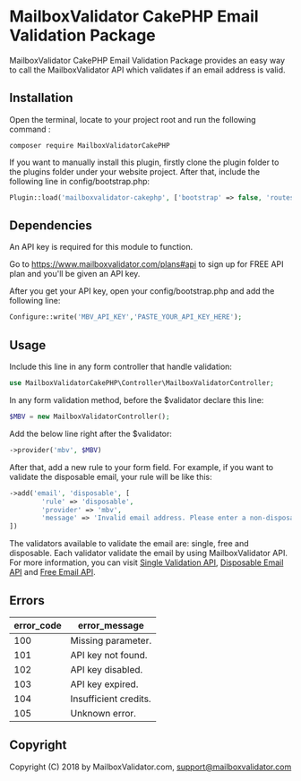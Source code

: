 # MailboxValidator CakePHP Email Validation Package

MailboxValidator CakePHP Email Validation Package provides an easy way to call the MailboxValidator API which validates if an email address is valid.



## Installation

Open the terminal, locate to your project root and run the following command :

`composer require MailboxValidatorCakePHP`



If you want to manually install this plugin, firstly clone the plugin folder to the plugins folder under your website project. After that, include the following line in config/bootstrap.php:

```php
Plugin::load('mailboxvalidator-cakephp', ['bootstrap' => false, 'routes' => true, 'autoload' => true]);
```



## Dependencies

An API key is required for this module to function.

Go to https://www.mailboxvalidator.com/plans#api to sign up for FREE API plan and you'll be given an API key.

After you get your API key, open your config/bootstrap.php and add the following line:
```php
Configure::write('MBV_API_KEY','PASTE_YOUR_API_KEY_HERE');
```




## Usage

Include this line in any form controller that handle validation:

```php
use MailboxValidatorCakePHP\Controller\MailboxValidatorController;
```

In any form validation method, before the $validator declare this line:

```php
$MBV = new MailboxValidatorController();
```

Add the below line right after the $validator:

```php
->provider('mbv', $MBV)
```

After that, add a new rule to your form field. For example, if you want to validate the disposable email, your rule will be like this:

```php
->add('email', 'disposable', [
        'rule' => 'disposable',
		'provider' => 'mbv',
        'message' => 'Invalid email address. Please enter a non-disposable email address.',
])
```

The validators available to validate the email are: single, free and disposable. Each validator validate the email by using MailboxValidator API. For more information, you can visit [Single Validation API](https://www.mailboxvalidator.com/api-single-validation), [Disposable Email API](https://www.mailboxvalidator.com/api-email-disposable) and [Free Email API](https://www.mailboxvalidator.com/api-email-free). 



## Errors

| error_code | error_message         |
| ---------- | --------------------- |
| 100        | Missing parameter.    |
| 101        | API key not found.    |
| 102        | API key disabled.     |
| 103        | API key expired.      |
| 104        | Insufficient credits. |
| 105        | Unknown error.        |



## Copyright

Copyright (C) 2018 by MailboxValidator.com, support@mailboxvalidator.com